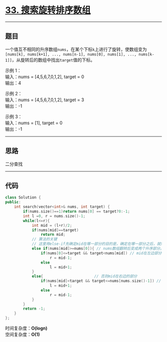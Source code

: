# [33. 搜索旋转排序数组](https://leetcode.cn/problems/search-in-rotated-sorted-array/)

---

## 题目

一个值互不相同的升序数组`nums`，在某个下标`k`上进行了旋转，使数组变为 `[nums[k], nums[k+1], ..., nums[n-1], nums[0], nums[1], ..., nums[k-1]]`，从旋转后的数组中找出`target`值的下标。

示例 1：  
输入：nums = [4,5,6,7,0,1,2], target = 0  
输出：4  

示例 2：  
输入：nums = [4,5,6,7,0,1,2], target = 3  
输出：-1  

示例 3：  
输入：nums = [1], target = 0  
输出：-1  

---

## 思路

二分查找

---

## 代码

```C++
class Solution {
public:
    int search(vector<int>& nums, int target) {
        if(nums.size()==1)return nums[0] == target?0:-1;
        int l =0, r = nums.size()-1;
        while(l<=r){
            int mid = (l+r)/2;
            if(nums[mid]==target)
                return mid;
            // 算法的关键
            // 这里用else-if先确定mid在哪一部分的目的是，确定在哪一部分之后，就知道mid的哪边一定是有序的，有序的就可以只判断target和两端的大小直接确定target是否在这个区间内。
            else if(nums[mid]>=nums[0]){ // nums数组翻转后变成两个升序部分。如果nums[0]<=nums[mid]，mid必然在左边的部分
                if(nums[0]<=target && target<nums[mid]) // mid在左边部分，那么[0-mid]必然是有序的，如果target在[nums[0],nums[mid]]之间，那么r=mid-1
                    r = mid-1;
                else
                    l = mid+1;
            }
            else{                       // 否则mid在右边的部分
                if(nums[mid]<target && target<=nums[nums.size()-1]) // mid在右边部分，那么[mid,n-1]必然是有序的，如果target在[nums[mid],nums[n-1]]，那么l=mid+1
                    l = mid+1;
                else
                    r = mid-1;
            }
        }
        return -1;
    }
};
```

时间复杂度：**O(logn)**  
空间复杂度：**O(1)**
